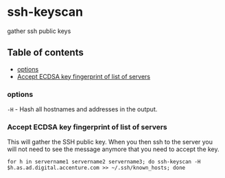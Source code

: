 # ssh-keyscan

gather ssh public keys

## Table of contents
* [options](#options)
* [Accept ECDSA key fingerprint of list of servers](#accept-ecdsa-key-fingerprint-of-list-of-servers)

### options
`-H` - Hash all hostnames and addresses in the output.

### Accept ECDSA key fingerprint of list of servers
This will gather the SSH public key.
When you then ssh to the server you will not need to see the message anymore that you need to accept the key.
```
for h in servername1 servername2 servername3; do ssh-keyscan -H $h.as.ad.digital.accenture.com >> ~/.ssh/known_hosts; done
```
